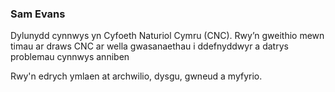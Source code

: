 ### Sam Evans

Dylunydd cynnwys yn Cyfoeth Naturiol Cymru (CNC). Rwy’n gweithio mewn timau ar draws CNC ar wella gwasanaethau i ddefnyddwyr a datrys problemau cynnwys anniben

Rwy'n edrych ymlaen at archwilio, dysgu, gwneud a myfyrio.

